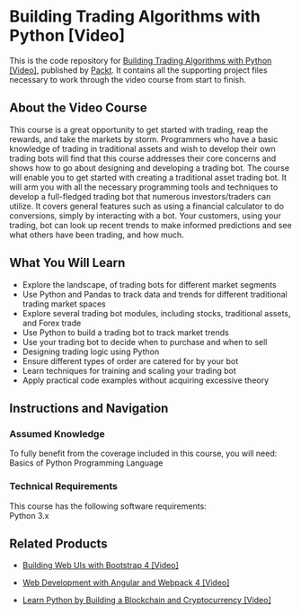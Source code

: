 # Building Trading Algorithms with Python [Video]
This is the code repository for [Building Trading Algorithms with Python [Video]](https://www.packtpub.com/application-development/building-trading-algorithms-python-video?utm_source=github&utm_medium=repository&utm_campaign=9781788832144), published by [Packt](https://www.packtpub.com/?utm_source=github). It contains all the supporting project files necessary to work through the video course from start to finish.
## About the Video Course
This course is a great opportunity to get started with trading, reap the rewards, and take the markets by storm. Programmers who have a basic knowledge of trading in traditional assets and wish to develop their own trading bots will find that this course addresses their core concerns and shows how to go about designing and developing a trading bot. 
The course will enable you to get started with creating a traditional asset trading bot. It will arm you with all the necessary programming tools and techniques to develop a full-fledged trading bot that numerous investors/traders can utilize. It covers general features such as using a financial calculator to do conversions, simply by interacting with a bot. Your customers, using your trading, bot can look up recent trends to make informed predictions and see what others have been trading, and how much.

<H2>What You Will Learn</H2>
<DIV class=book-info-will-learn-text>
<UL>
<LI>Explore the landscape, of trading bots for different market segments 
<LI>Use Python and Pandas to track data and trends for different traditional trading market spaces 
<LI>Explore several trading bot modules, including stocks, traditional assets, and Forex trade 
<LI>Use Python to build a trading bot to track market trends&nbsp; 
<LI>Use your trading bot to decide when to purchase and when to sell 
<LI>Designing trading logic using Python 
<LI>Ensure different types of order are catered for by your bot 
<LI>Learn techniques for training and scaling your trading bot 
<LI>Apply practical code examples without acquiring excessive theory </LI></UL></DIV>

## Instructions and Navigation
### Assumed Knowledge
To fully benefit from the coverage included in this course, you will need:<br/>
Basics of Python Programming Language
### Technical Requirements
This course has the following software requirements:<br/>
Python 3.x

## Related Products
* [Building Web UIs with Bootstrap 4 [Video]](https://www.packtpub.com/web-development/building-web-uis-bootstrap-4-video?utm_source=github&utm_medium=repository&utm_campaign=9781788396134)

* [Web Development with Angular and Webpack 4 [Video]](https://www.packtpub.com/web-development/web-development-angular-and-webpack-4-video?utm_source=github&utm_medium=repository&utm_campaign=9781789340150)

* [Learn Python by Building a Blockchain and Cryptocurrency [Video]](https://www.packtpub.com/application-development/learn-python-building-blockchain-and-cryptocurrency-video?utm_source=github&utm_medium=repository&utm_campaign=9781789610666)

